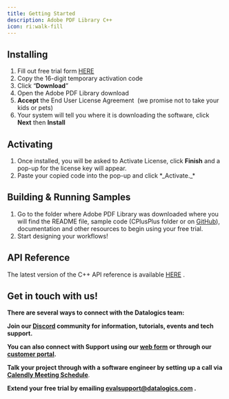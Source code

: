 ```yaml
---
title: Getting Started
description: Adobe PDF Library C++
icon: ri:walk-fill
---
```


## **Installing**

1. Fill out free trial form [HERE](https://www.datalogics.com/pdf-sdk-free-trial)
2. Copy the 16-digit temporary activation code
3. Click “**Download**”
4. Open the Adobe PDF Library download
5. **Accept** the End User License Agreement  (we promise not to take your kids or pets)
6. Your system will tell you where it is downloading the software, click **Next** then **Install**

## **Activating**

1. Once installed, you will be asked to Activate License, click **Finish** and a pop-up for the license key will appear.
2. Paste your copied code into the pop-up and click \*\_Activate.\_\*

## Building & Running Samples

1. Go to the folder where Adobe PDF Library was downloaded where you will find the README file, sample code (CPlusPlus folder or on [GitHub](https://github.com/datalogics/apdfl-cplusplus-samples)), documentation and other resources to begin using your free trial.
2. Start designing your workflows!

## API Reference

The latest version of the C++ API reference is available [HERE](https://docs.datalogics.com/apdfl18/CPlusPlus/APDFL18.0.5PlusP1t/index.html) .

## **Get in touch with us!**

**There are several ways to connect with the Datalogics team:**

**Join our [Discord](https://discord.com/invite/jNSHcSdRre) community for information, tutorials, events and tech support.**

**You can also connect with Support using our [web form](https://www.datalogics.com/tech-support-pdfs) or through our [customer portal](https://datalogics.my.site.com/portal/login).**

**Talk your project through with a software engineer by setting up a call via [Calendly Meeting Schedule](https://calendly.com/seu-datalogics)**.

**Extend your free trial by emailing <evalsupport@datalogics.com> .**
